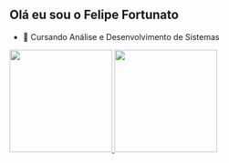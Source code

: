 ## Olá eu sou o Felipe Fortunato

- 🌱 Cursando Análise e Desenvolvimento de Sistemas
<div>
  <a href= "https:github.com/felipefortunato1">
   <img height="180cm" src="https://github-readme-stats.vercel.app/api?username=felipefortunato1&show_1cons=true&theme-dracula&include_all_commits-true&count_private-true"/>
    <img height="180cm" src="https://github-readme-stats.vercel.app/api/username=felipefortunato1&layout=compact&langs_count-16&theme-dracule"/>
    </div>
    
